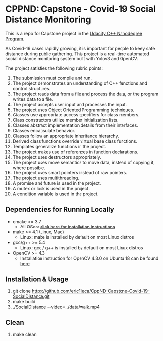 # CPPND: Capstone - Covid-19 Social Distance Monitoring

This is a repo for Capstone project in the [Udacity C++ Nanodegree Program](https://www.udacity.com/course/c-plus-plus-nanodegree--nd213).

As Covid-19 cases rapidly growing, it is important for people to keey safe distance during public gathering. This project is a real-time automated social distance monitoring system built with Yolov3 and OpenCV.

The project satisfies the following rubric points:
1. The submission must compile and run.
2. The project demonstrates an understanding of C++ functions and control structures.
3. The project reads data from a file and process the data, or the program writes data to a file.
4. The project accepts user input and processes the input.
5. The project uses Object Oriented Programming techniques.
6. Classes use appropriate access specifiers for class members.
7. Class constructors utilize member initialization lists.
8. Classes abstract implementation details from their interfaces.
9. Classes encapsulate behavior.
10. Classes follow an appropriate inheritance hierarchy.
11. Derived class functions override virtual base class functions.
12. Templates generalize functions in the project.
13. The project makes use of references in function declarations.
14. The project uses destructors appropriately.
16. The project uses move semantics to move data, instead of copying it, where possible.
17. The project uses smart pointers instead of raw pointers.
18. The project uses multithreading.
19. A promise and future is used in the project.
20. A mutex or lock is used in the project.
21. A condition variable is used in the project.

## Dependencies for Running Locally
* cmake >= 3.7
  * All OSes: [click here for installation instructions](https://cmake.org/install/)
* make >= 4.1 (Linux, Mac)
  * Linux: make is installed by default on most Linux distros
* gcc/g++ >= 5.4
  * Linux: gcc / g++ is installed by default on most Linux distros
* OpenCV >= 4.3
  * Installation instruction for OpenCV 4.3.0 on Ubuntu 18 can be found [here](https://github.com/opencv/opencv/tree/4.1.0)

## Installation & Usage
1. git clone https://github.com/eric11eca/CppND-Capstone-Covid-19-SocialDistance.git
2. make build
3. ./SocialDistance --video=../data/walk.mp4

## Clean
1. make clean



